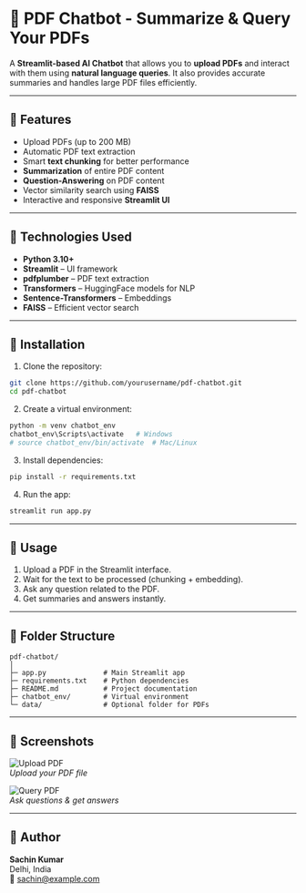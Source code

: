 # 📄 PDF Chatbot - Summarize & Query Your PDFs

A **Streamlit-based AI Chatbot** that allows you to **upload PDFs** and interact with them using **natural language queries**. It also provides accurate summaries and handles large PDF files efficiently.

---

## 🔹 Features

- Upload PDFs (up to 200 MB)  
- Automatic PDF text extraction  
- Smart **text chunking** for better performance  
- **Summarization** of entire PDF content  
- **Question-Answering** on PDF content  
- Vector similarity search using **FAISS**  
- Interactive and responsive **Streamlit UI**  

---

## 🔹 Technologies Used

- **Python 3.10+**  
- **Streamlit** – UI framework  
- **pdfplumber** – PDF text extraction  
- **Transformers** – HuggingFace models for NLP  
- **Sentence-Transformers** – Embeddings  
- **FAISS** – Efficient vector search  

---

## 🔹 Installation

1. Clone the repository:

```bash
git clone https://github.com/yourusername/pdf-chatbot.git
cd pdf-chatbot
```

2. Create a virtual environment:

```bash
python -m venv chatbot_env
chatbot_env\Scripts\activate   # Windows
# source chatbot_env/bin/activate  # Mac/Linux
```

3. Install dependencies:

```bash
pip install -r requirements.txt
```

4. Run the app:

```bash
streamlit run app.py
```

---

## 🔹 Usage

1. Upload a PDF in the Streamlit interface.  
2. Wait for the text to be processed (chunking + embedding).  
3. Ask any question related to the PDF.  
4. Get summaries and answers instantly.  

---

## 🔹 Folder Structure

```
pdf-chatbot/
│
├─ app.py              # Main Streamlit app
├─ requirements.txt    # Python dependencies
├─ README.md           # Project documentation
├─ chatbot_env/        # Virtual environment
└─ data/               # Optional folder for PDFs
```

---

## 🔹 Screenshots

![Upload PDF](images/upload.png)  
*Upload your PDF file*

![Query PDF](images/query.png)  
*Ask questions & get answers*

---

## 🔹 Author

**Sachin Kumar**  
Delhi, India  
📧 sachin@example.com
